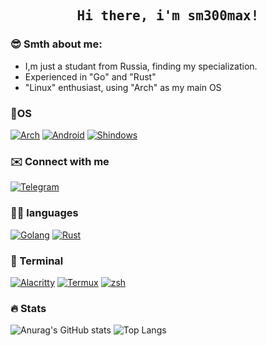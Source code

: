 <h2 align='center'><samp><strong>Hi there, i'm sm300max!</strong></samp></h2>

### 😎 Smth about me:

- I,m just a studant from Russia, finding my specialization.
- Experienced in "Go" and "Rust"
- "Linux" enthusiast, using "Arch" as my main OS

### 🐧OS

[![Arch](https://img.shields.io/badge/Arch_Linux-1793D1?style=for-the-badge&logo=arch-linux&logoColor=white)](#)
[![Android](https://img.shields.io/badge/Android-3DDC84?style=for-the-badge&logo=android&logoColor=white)](#)
[![Shindows](https://img.shields.io/badge/Windows_11-0078d4?style=for-the-badge&logo=windows-11&logoColor=white)](#)

### ✉️ Connect with me
[![Telegram](https://img.shields.io/badge/Telegram-2CA5E0?style=for-the-badge&logo=telegram&logoColor=white)](https://t.me/sm300max) 

### 👨‍💻 languages

[![Golang](https://img.shields.io/badge/Go-00ADD8?style=for-the-badge&logo=go&logoColor=white)](#)
[![Rust](https://img.shields.io/badge/Rust-black?style=for-the-badge&logo=rust&logoColor=#E57324)](#)

### 🤖 Terminal

[![Alacritty](https://img.shields.io/badge/alacritty-F46D01?style=for-the-badge&logo=alacritty&logoColor=white)](#)
[![Termux](https://img.shields.io/badge/tmux-1BB91F?style=for-the-badge&logo=tmux&logoColor=white)](#)
[![zsh](https://img.shields.io/badge/Zsh-F15A24?style=for-the-badge&logo=Zsh&logoColor=white)](#)

### 🔥 Stats

![Anurag's GitHub stats](https://github-readme-stats.vercel.app/api?username=sm300max&show_icons=true&theme=midnight-purple)
![Top Langs](https://github-readme-stats.vercel.app/api/top-langs/?username=anuraghazra&layout=compact)
